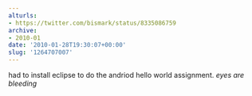 ```yaml
---
alturls:
- https://twitter.com/bismark/status/8335086759
archive:
- 2010-01
date: '2010-01-28T19:30:07+00:00'
slug: '1264707007'
---
```


had to install eclipse to do the andriod hello world assignment. *eyes are bleeding*

